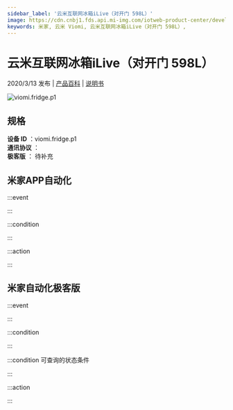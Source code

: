 ```yaml
---
sidebar_label: '云米互联网冰箱iLive（对开门 598L）'
image: https://cdn.cnbj1.fds.api.mi-img.com/iotweb-product-center/developer_1582191733767lbsarMHZ.png?GalaxyAccessKeyId=AKVGLQWBOVIRQ3XLEW&amp;Expires=9223372036854775807&amp;Signature=/tQE4aa1gnNFddfhmO06vojp420=
keywords: 米家, 云米 Viomi, 云米互联网冰箱iLive（对开门 598L）, 
---
```

# 云米互联网冰箱iLive（对开门 598L）

2020/3/13 发布 | [产品百科](https://home.mi.com/webapp/content/baike/product/index.html?model=viomi.fridge.p1/) | [说明书](https://home.mi.com/views/introduction.html?model=viomi.fridge.p1&region=cn)

![viomi.fridge.p1](https://cdn.cnbj1.fds.api.mi-img.com/iotweb-product-center/developer_1582191733767lbsarMHZ.png?GalaxyAccessKeyId=AKVGLQWBOVIRQ3XLEW&amp;Expires=9223372036854775807&amp;Signature=/tQE4aa1gnNFddfhmO06vojp420=)

## 规格  
> 
**设备 ID** ：viomi.fridge.p1  
**通讯协议** ：  
**极客版**  ： 待补充 


## 米家APP自动化  

:::event  

:::

:::condition  

:::

:::action   

:::

## 米家自动化极客版  

:::event  

:::

:::condition  

:::

:::condition 可查询的状态条件  

:::

:::action  

:::

        
